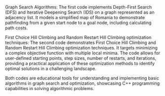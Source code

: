 Graph Search Algorithms: The first code implements Depth-First Search (DFS) and Iterative Deepening Search (IDS) on a graph represented as an adjacency list. It models a simplified map of Romania to demonstrate pathfinding from a given start node to a goal node, including calculating path costs.

First Choice Hill Climbing and Random Restart Hill Climbing optimization techniques: The second code demonstrates First Choice Hill Climbing and Random Restart Hill Climbing optimization techniques. It targets minimizing a complex objective function with multiple local minima. The code allows for user-defined starting points, step sizes, number of restarts, and iterations, providing a practical application of these optimization methods to identify optimal solutions in a challenging landscape.

Both codes are educational tools for understanding and implementing basic algorithms in graph search and optimization, showcasing C++ programming capabilities in solving algorithmic problems.
